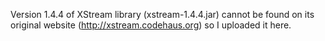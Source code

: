 Version 1.4.4 of XStream library (xstream-1.4.4.jar) cannot be found on its original website (http://xstream.codehaus.org) so I uploaded it here.